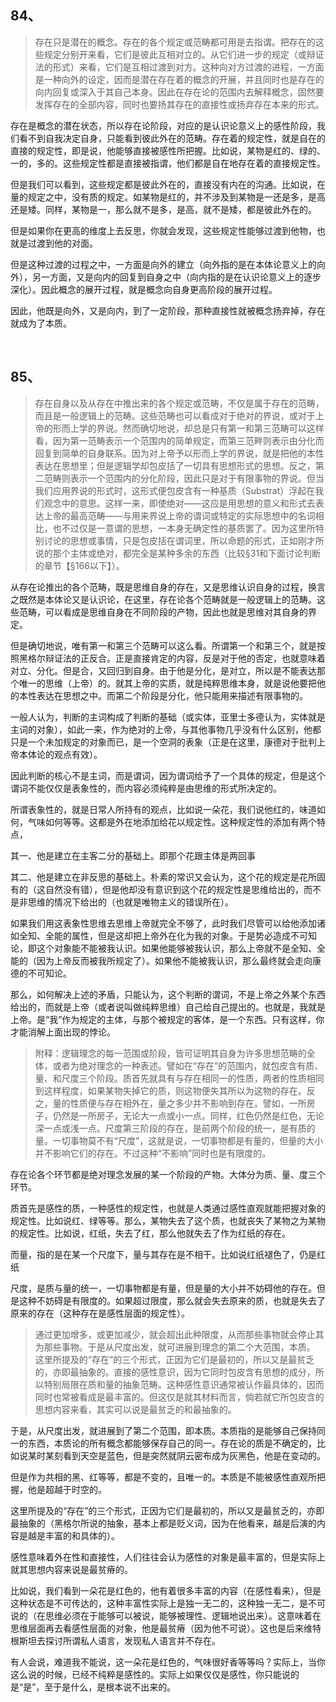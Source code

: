 <h2>84、</h2><blockquote data-pid="RTNmDo_M">存在只是潜在的概念。存在的各个规定或范畴都可用是去指谓。把存在的这些规定分别开来看，它们是彼此互相对立的。从它们进一步的规定（或辩证法的形式）来看，它们是互相过渡到对方。这种向对方过渡的进程，一方面是一种向外的设定，因而是潜在存在着的概念的开展，并且同时也是存在的向内回复或深入于其自己本身。因此在存在论的范围内去解释概念，固然要发挥存在的全部内容，同时也要扬其存在的直接性或扬弃存在本来的形式。</blockquote><p data-pid="p7Ge9qu3">存在是概念的潜在状态，所以存在论阶段，对应的是认识论意义上的感性阶段，我们看不到自我决定自身，只能看到彼此外在的范畴。存在着的规定性，就是自在的直接的规定性，即是说，他能够直接被感性所把握。比如说，某物是红的、绿的、一的，多的。这些规定性都是直接被指谓，他们都是自在地存在着的直接规定性。</p><p data-pid="-uzQuA8h">但是我们可以看到，这些规定都是彼此外在的，直接没有内在的沟通。比如说，在量的规定之中，没有质的规定。如某物是红的，并不涉及到某物是一还是多，是高还是矮。同样，某物是一，那么就不是多，是高，就不是矮，都是彼此外在的。</p><p data-pid="e6CC33Ek">但是如果你在更高的维度上去反思，你就会发现，这些规定性能够过渡到他物，也就是过渡到他的对面。</p><p data-pid="KIN5GgYz">但是这种过渡的过程之中，一方面是向外的建立（向外指的是在本体论意义上的向外），另一方面，又是向内的回复到自身之中（向内指的是在认识论意义上的逐步深化）。因此概念的展开过程，就是概念向自身更高阶段的展开过程。</p><p data-pid="b2bM3SFf">因此，他既是向外，又是向内，到了一定阶段，那种直接性就被概念扬弃掉，存在就成为了本质。</p><p><br></p><h2>85、</h2><blockquote data-pid="BSEyEZz_">存在自身以及从存在中推出来的各个规定或范畴，不仅是属于存在的范畴，而且是一般逻辑上的范畴。这些范畴也可以看成对于绝对的界说，或对于上帝的形而上学的界说。然而确切地说，却总是只有第一和第三范畴可以这样看，因为第一范畴表示一个范围内的简单规定，而第三范畔则表示由分化而回复到简单的自身联系。因为对上帝予以形而上学的界说，就是把他的本性表达在思想里；但是逻辑学却包皮括了一切具有思想形式的思想。反之，第二范畴则表示一个范围内的分化阶段，因此只是对于有限事物的界说。但当我们应用界说的形式时，这形式便包皮含有一种基质（Substrat）浮起在我们观念中的意思。这样一来，即使绝对——这应是用思想的意义和形式去表达上帝的最高范畴——与用来界说上帝的谓词或特定的实际思想中的名词相比，也不过仅是一意谓的思想，一本身无确定性的基质罢了。因为这里所特别讨论的思想或事情，只是包皮括在谓词里，所以命题的形式，正如刚才所说的那个主体或绝对，都完全是某种多余的东西（比较§31和下面讨论判断的章节【§166以下】）。</blockquote><p data-pid="OKP-xoZB">从存在论推出的各个范畴，既是思维自身的存在，又是思维认识自身的过程，换言之既然是本体论又是认识论，在这里，存在论各个范畴就是一般逻辑上的范畴。这些范畴，可以看成是思维自身在不同阶段的产物，因此也就是思维对其自身的界定。</p><p data-pid="JWnWW_MP">但是确切地说，唯有第一和第三个范畴可以这么看。所谓第一个和第三个，就是按照黑格尔辩证法的正反合。正是直接肯定的内容，反是对于他的否定，也就意味着对立、分化。但是合，又回归到自身。由于他是分化，是对立，所以是不能表达那个唯一的思维（上帝）的。就其上帝的实质，就是纯粹思维本身，就是说他要把他的本性表达在思想之中。而第二个阶段是分化，他只能用来描述有限事物的。</p><p data-pid="8H0YJOqL">一般人认为，判断的主词构成了判断的基础（或实体，亚里士多德认为，实体就是主词的对象），如此一来，作为绝对的上帝，与其他事物几乎没有什么区别，他都只是一个未加规定的对象而已，是一个空洞的表象（正是在这里，康德对于批判上帝本体论的观点有效）。</p><p data-pid="P8lxpTrI">因此判断的核心不是主词，而是谓词，因为谓词给予了一个具体的规定，但是这个谓词不能仅仅是表象性的，而内容必须纯粹是由思维的形式所决定的。</p><p data-pid="bjaoR8nF">所谓表象性的，就是日常人所持有的观点，比如说一朵花，我们说他红的，味道如何，气味如何等等。这都是外在地添加给花以规定性。这种规定性的添加有两个特点，</p><p data-pid="NYyurdlM">其一、他是建立在主客二分的基础上。即那个花跟主体是两回事</p><p data-pid="JhgFHM1P">其二、他是建立在非反思的基础上。朴素的常识又会认为，这个花的规定是花所固有的（这自然没有错），但是他却没有意识到这个花的规定性是思维给出的，而不是非思维的情况下给出的（也就是唯物主义的错误所在）。</p><p data-pid="DSYweeS-">如果我们用这表象性思维去思维上帝就完全不够了，此时我们尽管可以给他添加诸如全知、全能的属性，但是这却把上帝外在化为我的对象。于是势必造成不可知论，即这个对象能不能被我认识。如果他能够被我认识，那么上帝就不是全知、全能的（因为上帝反而被我所规定了）。如果他不能被我认识，那么最终就会走向康德的不可知论。</p><p data-pid="To5aZF8M">那么，如何解决上述的矛盾，只能认为，这个判断的谓词，不是上帝之外某个东西给出的，而就是上帝（或者说叫做纯粹思维）自己给自己提出的。也就是，我就是上帝。是“我”作为规定的主体，与那个被规定的客体，是一个东西。只有这样，你才能消解上面出现的悖论。</p><blockquote data-pid="N6GlhExc">附释：逻辑理念的每一范围或阶段，皆可证明其自身为许多思想范畴的全体，或者为绝对理念的一种表述。譬如在“存在”的范围内，就包皮含有质、量、和尺度三个阶段。质首先就具有与存在相同一的性质，两者的性质相同到这样程度，如果某物失掉它的质，则这物便失其所以为这物的存在。反之，量的性质便与存在相外在，量之多少并不影响到存在。譬如，一所房子，仍然是一所房子，无论大一点或小一点。同样，红色仍然是红色，无论深一点或浅一点。尺度第三阶段的存在，是前两个阶段的统一，是有质的量。一切事物莫不有“尺度”，这就是说，一切事物都是有量的，但量的大小并不影响它们的存在。不过这种“不影响”同时也是有限度的。</blockquote><p data-pid="oEJNtkRK">存在论各个环节都是绝对理念发展的某一个阶段的产物。大体分为质、量、度三个环节。</p><p data-pid="j2lkD4rE">质首先是感性的质，一种感性的规定性，也就是人类通过感性直观就能把握对象的规定性。比如说红、绿等等。那么，某物失去了这个质，也就丧失了某物之为某物的规定性。比如说，红纸，失去了红，那么他就失去了作为红纸的存在。</p><p data-pid="U7PpRxqQ">而量，指的是在某一个尺度下，量与其存在是不相干。比如说红纸褪色了，仍是红纸</p><p data-pid="EMRx_zcY">尺度，是质与量的统一，一切事物都是有量，但是量的大小并不妨碍他的存在。但是这种不妨碍是有限度的。如果超过限度，那么就会失去原来的质，也就是失去了原来的存在（这种存在是感性层面的规定性）。</p><blockquote data-pid="B-GIug98">通过更加增多，或更加减少，就会超出此种限度，从而那些事物就会停止其为那些事物。于是从尺度出发，就可进展到理念的第二个大范围，本质。<br>这里所提及的“存在”的三个形式，正因为它们是最初的，所以又是最贫乏的，亦即最抽象的。直接的感性意识，因为它同时包皮含有思想的成分，所以特别局限在质和量的抽象范畴。这种感性意识通常被认作最具体的，因而同时也常被看成是最丰富的。但这仅是就其材料而言，倘若就它所包皮含的思想内容来看，其实可以说是最贫乏的和最抽象的。</blockquote><p data-pid="qnlF9G29">于是，从尺度出发，就进展到了第二个范围，即本质。本质指的是能够自己保持同一的东西，本质论的所有概念都能够保存自己的同一。存在论的质是不确定的，比如说某时某刻看到天空是蓝色，但是突然就阴云密布成为灰黑色，他是在变动的。</p><p data-pid="11deGhR0">但是作为共相的黑、红等等，都是不变的，且唯一的。本质是不能被感性直观所把握，他是超越于时空的。</p><p data-pid="uLUBi-Xi">这里所提及的“存在”的三个形式，正因为它们是最初的，所以又是最贫乏的，亦即最抽象的（黑格尔所说的抽象，基本上都是贬义词，因为在他看来，越是后演的内容是越是丰富的和具体的）。</p><p data-pid="56R1Ti05">感性意味着外在性和直接性，人们往往会认为感性的对象是最丰富的，但是实际上就其思想内容来说是最贫瘠的。</p><p data-pid="fefk9oRb">比如说，我们看到一朵花是红色的，他有着很多丰富的内容（在感性看来），但是这种状态是不可传达的，这种丰富性实际上是独一无二的，这种独一无二，是不可说的（在思维必须在于能够可以被说，能够被理性、逻辑地说出来）。这意味着在思维层面再去看感性层面的对象，他是最贫瘠（因为他不可说）。这也是后来维特根斯坦去探讨所谓私人语言，发现私人语言并不存在。</p><p data-pid="UdAdDLhg">有人会说，难道我不能说，这一朵花是红色的，气味很好香等等吗？实际上，当你这么说的时候，已经不纯粹是感性的。实际上如果仅仅是感性，你只能说的是“是”，至于是什么，是根本说不出来的。</p>
